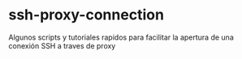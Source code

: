 # ssh-proxy-connection
Algunos scripts y tutoriales rapidos para facilitar la apertura de una conexión SSH a traves de proxy
